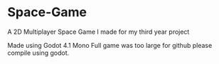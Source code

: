 # Space-Game
A 2D Multiplayer Space Game I made for my third year project

Made using Godot 4.1 Mono
Full game was too large for github please compile using godot.
